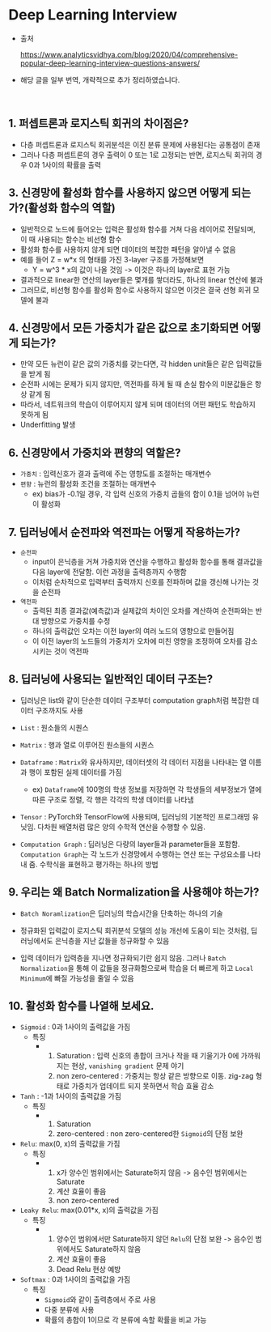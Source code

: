 # Deep Learning Interview

* 출처

  https://www.analyticsvidhya.com/blog/2020/04/comprehensive-popular-deep-learning-interview-questions-answers/

* 해당 글을 일부 번역, 개략적으로 추가 정리하였습니다.

<br>

## 1. 퍼셉트론과 로지스틱 회귀의 차이점은?

* 다층 퍼셉트론과 로지스틱 회귀분석은 이진 분류 문제에 사용된다는 공통점이 존재
* 그러나 다층 퍼셉트론의 경우 출력이 0 또는 1로 고정되는 반면, 로지스틱 회귀의 경우 0과 1사이의 확률을 출력



## 3. 신경망에 활성화 함수를 사용하지 않으면 어떻게 되는가?(활성화 함수의 역할)

* 일반적으로 노드에 들어오는 입력은 활성화 함수를 거쳐 다음 레이어로 전달되며, 이 때 사용되는 함수는 비선형 함수
* 활성화 함수를 사용하지 않게 되면 데이터의 복잡한 패턴을 알아낼 수 없음
* 예를 들어 Z = w*x 의 형태를 가진 3-layer 구조를 가정해보면
  * Y = w^3 * x의 값이 나올 것임 -> 이것은 하나의 layer로 표현 가능
* 결과적으로 linear한 연산의 layer들은 몇개를 쌓더라도, 하나의 linear 연산에 불과
* 그러므로, 비선형 함수를 활성화 함수로 사용하지 않으면 이것은 결국 선형 회귀 모델에 불과



## 4. 신경망에서 모든 가중치가 같은 값으로 초기화되면 어떻게 되는가?

* 만약 모든 뉴런이 같은 값의 가중치를 갖는다면, 각 hidden unit들은 같은 입력값들을 받게 됨
* 순전파 시에는 문제가 되지 않지만, 역전파를 하게 될 때 손실 함수의 미분값들은 항상 같게 됨
* 따라서, 네트워크의 학습이 이루어지지 않게 되며 데이터의 어떤 패턴도 학습하지 못하게 됨
* Underfitting 발생



## 6. 신경망에서 가중치와 편향의 역할은?

* `가중치` : 입력신호가 결과 출력에 주는 영향도를 조절하는 매개변수
* `편향` : 뉴런의 활성화 조건을 조절하는 매개변수
  * ex) bias가 -0.1일 경우, 각 입력 신호의 가중치 곱들의 합이 0.1을 넘어야 뉴런이 활성화



## 7. 딥러닝에서 순전파와 역전파는 어떻게 작용하는가?

* `순전파`  
  * input이 은닉층을 거쳐 가중치와 연산을 수행하고 활성화 함수를 통해 결과값을 다음 layer에 전달함. 이런 과정을 출력층까지 수행함
  * 이처럼 순차적으로 입력부터 출력까지 신호를 전파하며 값을 갱신해 나가는 것을 순전파
* `역전파`
  * 출력된 최종 결과값(예측값)과 실제값의 차이인 오차를 계산하여 순전파와는 반대 방향으로 가중치를 수정
  * 하나의 출력값인 오차는 이전 layer의 여러 노드의 영향으로 만들어짐
  * 이 이전 layer의 노드들의 가중치가 오차에 미친 영향을 조정하여 오차를 감소시키는 것이 역전파



## 8. 딥러닝에 사용되는 일반적인 데이터 구조는?

* 딥러닝은 list와 같이 단순한 데이터 구조부터 computation graph처럼 복잡한 데이터 구조까지도 사용

* `List` : 원소들의 시퀀스
* `Matrix` : 행과 열로 이루어진 원소들의 시퀀스
* `Dataframe` : `Matrix`와 유사하지만, 데이터셋의 각 데이터 지점을 나타내는 열 이름과 행이 포함된 실제 데이터를 가짐
  * ex) `Dataframe`에 100명의 학생 정보를 저장하면 각 학생들의 세부정보가 열에 따른 구조로 정렬, 각 행은 각각의 학생 데이터를 나타냄
* `Tensor` : PyTorch와 TensorFlow에 사용되며, 딥러닝의 기본적인 프로그래밍 유닛임. 다차원 배열처럼 많은 양의 수학적 연산을 수행할 수 있음.
* `Computation Graph` : 딥러닝은 다량의 layer들과 parameter들을 포함함. `Computation Graph`는 각 노드가 신경망에서 수행하는 연산 또는 구성요소를 나타내 줌. 수학식을 표현하고 평가하는 하나의 방법



## 9. 우리는 왜 Batch Normalization을 사용해야 하는가?

* `Batch Noramlization`은 딥러닝의 학습시간을 단축하는 하나의 기술
* 정규화된 입력값이 로지스틱 회귀분석 모델의 성능 개선에 도움이 되는 것처럼,  딥러닝에서도 은닉층을 지난 값들을 정규화할 수 있음

* 입력 데이터가 입력층을 지나면 정규화되기란 쉽지 않음. 그러나 `Batch Normalization`을 통해 이 값들을 정규화함으로써 학습을 더 빠르게 하고 `Local Minimum`에 빠질 가능성을 줄일 수 있음



## 10. 활성화 함수를 나열해 보세요.

* `Sigmoid` : 0과 1사이의 출력값을 가짐
  * 특징 
    * 1. Saturation : 입력 신호의 총합이 크거나 작을 때 기울기가 0에 가까워지는 현상, `vanishing gradient` 문제 야기
      2. non zero-centered : 가중치는 항상 같은 방향으로 이동. zig-zag 형태로 가중치가 업데이트 되지 못하면서 학습 효율 감소
* `Tanh` : -1과 1사이의 출력값을 가짐
  * 특징
    * 	1. Saturation
       	2. zero-centered : non zero-centered한 `Sigmoid`의 단점 보완
* `Relu`: max(0, x)의 출력값을 가짐
  * 특징
    * 	1. x가 양수인 범위에서는 Saturate하지 않음 -> 음수인 범위에서는 Saturate
       	2. 계산 효율이 좋음
       	3. non zero-centered
* `Leaky Relu`: max(0.01*x, x)의 출력값을 가짐
  * 특징
    * 1. 양수인 범위에서만 Saturate하지 않던 `Relu`의 단점 보완 -> 음수인 범위에서도 Saturate하지 않음
      2. 계산 효율이 좋음
      3. Dead Relu 현상 예방
* `Softmax` : 0과 1사이의 출력값을 가짐
  * 특징
    * `Sigmoid`와 같이 출력층에서 주로 사용
    * 다중 분류에 사용
    * 확률의 총합이 1이므로 각 분류에 속할 확률을 비교 가능
